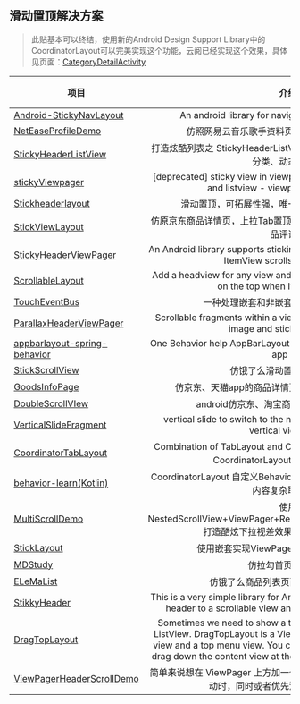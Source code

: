 ## 滑动置顶解决方案

> 此贴基本可以终结，使用新的Android Design Support Library中的 CoordinatorLayout可以完美实现这个功能，云阅已经实现这个效果，具体见页面：[CategoryDetailActivity](https://github.com/youlookwhat/CloudReader/blob/master/app/src/main/java/com/example/jingbin/cloudreader/ui/wan/child/CategoryDetailActivity.java)

| 项目 |介绍|预览|
| -------- |:--:|:--:|
| [Android-StickyNavLayout][1] | An android library for navigator that stick on the top | ![][101]|
| [NetEaseProfileDemo][2] | 仿照网易云音乐歌手资料页面滑动效果实现的Demo | ![][102]|
| [StickyHeaderListView][10] | 打造炫酷列表之 StickyHeaderListView：标题渐变、吸附悬浮、筛选分类、动态头部等 | ![][110]|
| [stickyViewpager][4] | [deprecated] sticky view in viewpager which includes scrollview and listview - viewpager with headers | ![][104]|
| [Stickheaderlayout][11] | 滑动置顶，可拓展性强，唯一的缺点是不可一次推上去 | ![][111]|
| [StickViewLayout][12] | 仿原京东商品详情页，上拉Tab置顶，可查看图文详情，参数详情，商品评论。 | ![][112]|
| [StickyHeaderViewPager][13] | An Android library supports sticking the navigator on the top when ItemView scrolls in Viewpager. | ![][113]|
| [ScrollableLayout][14] | Add a headview for any view and supports sticking the navigator on the top when ItemView scrolls. | ![][114]|
| [TouchEventBus][15] | 一种处理嵌套和非嵌套滑动冲突的解决方案 | ![][115]|
| [ParallaxHeaderViewPager][6] | Scrollable fragments within a viewpager that allows for parallax image and sticky bar effects | ![][106]|
| [appbarlayout-spring-behavior][7] | One Behavior help AppBarLayout to scroll spring and with fling fix app bar | ![][107]|
| [StickScrollView][9] | 仿饿了么滑动置顶双列表联动 | ![][109]|
| [GoodsInfoPage][3] | 仿京东、天猫app的商品详情页的布局架构, 以及功能实现 | ![][103]|
| [DoubleScrollVIew][8] | android仿京东、淘宝商品详情页上拉查看详情 | ![][108]|
| [VerticalSlideFragment][5] | vertical slide to switch to the next fragment page, looks like vertical viewpager | ![][105]|
| [CoordinatorTabLayout][16] | Combination of TabLayout and CoordinatorLayout./TabLayout和CoordinatorLayout相结合的折叠控件 | ![][116]|
| [behavior-learn(Kotlin)][17] | CoordinatorLayout 自定义Behavior 高仿美团商家详情界面 实现页面内容复杂联动效果 | ![][117]|
| [MultiScrollDemo][18] | 使用NestedScrollView+ViewPager+RecyclerView+SmartRefreshLayout打造酷炫下拉视差效果并解决各种滑动冲突 | ![][118]|
| [StickLayout][19] | 使用嵌套实现ViewPager和header的联动效果 | ![][119]|
| [MDStudy][20] | 仿拉勾首页交互效果 | ![][120]|
| [ELeMaList][21] | 仿饿了么商品列表页面（用Kotlin实现） | ![][121]|
| [StikkyHeader][22] | This is a very simple library for Android that allows you to stick an header to a scrollable view and easily apply animation to it | ![][122]|
| [DragTopLayout][23] | Sometimes we need to show a top view above a ViewPager or ListView. DragTopLayout is a ViewGroup that contains a content view and a top menu view. You can show the top menu view just drag down the content view at the right time, or drag it up to fold. | ![][123]|
| [ViewPagerHeaderScrollDemo][24] | 简单来说想在 ViewPager 上方加一个 Header，当 ViewPager 内部滚动时，同时或者优先滚动顶部的 Header | ![][124]|

<!--项目链接-->
[1]:https://github.com/sangmingming/Android-StickyNavLayout
[2]:https://blog.csdn.net/u011734444/article/details/51471182
[3]:https://github.com/hexianqiao3755/GoodsInfoPage
[4]:https://github.com/xmuSistone/stickyViewpager
[5]:https://github.com/xmuSistone/VerticalSlideFragment
[6]:https://github.com/boxme/ParallaxHeaderViewPager
[7]:https://github.com/ToDou/appbarlayout-spring-behavior
[8]:https://github.com/ysnows/DoubleScrollVIew
[9]:https://github.com/WelliJohn/StickScrollView
[10]:https://github.com/sfsheng0322/StickyHeaderListView
[11]:https://github.com/yang747046912/Stickheaderlayout
[12]:https://github.com/youlookwhat/StickViewLayout
[13]:https://github.com/w446108264/StickyHeaderViewPager
[14]:https://github.com/w446108264/ScrollableLayout
[15]:https://github.com/YvesCheung/TouchEventBus/blob/master/README_NESTEDSCROLL.md
[16]:https://github.com/hugeterry/CoordinatorTabLayout
[17]:https://github.com/iielse/behavior-learn
[18]:https://github.com/SiberiaDante/MultiScrollDemo
[19]:https://juejin.im/entry/5b1f2bb7f265da6e02460812
[20]:https://github.com/Goach/MDStudy
[21]:https://github.com/leiyun1993/ELeMaList
[22]:https://github.com/carlonzo/StikkyHeader
[23]:https://github.com/chenupt/DragTopLayout
[24]:https://github.com/ongakuer/ViewPagerHeaderScrollDemo

<!--图片链接 依次对应-->
[101]:https://github.com/sangmingming/Android-StickyNavLayout/blob/master/sc.gif?raw=true
[102]:https://img-blog.csdn.net/20160523110212030?watermark/2/text/aHR0cDovL2Jsb2cuY3Nkbi5uZXQv/font/5a6L5L2T/fontsize/400/fill/I0JBQkFCMA==/dissolve/70/gravity/SouthEast
[103]:https://github.com/hexianqiao3755/GoodsInfoPage/raw/master/art/demo.gif
[104]:https://github.com/xmuSistone/stickyViewpager/blob/master/gif01.gif?raw=true
[105]:https://github.com/xmuSistone/VerticalSlideFragment/blob/master/capture.gif?raw=true
[106]:https://upload-images.jianshu.io/upload_images/1354448-77ba8fe85699b899.gif?imageMogr2/auto-orient/strip
[107]:https://github.com/ToDou/appbarlayout-spring-behavior/blob/master/screenshot/appbar_spring_blur_tab.gif?raw=true
[108]:https://github.com/ysnows/DoubleScrollVIew/blob/master/a.gif?raw=true
[109]:https://github.com/WelliJohn/StickScrollView/raw/master/imgs/%E4%BB%BF%E9%A5%BF%E4%BA%86%E4%B9%88%E5%88%97%E8%A1%A8%E9%A1%B5.gif?raw=true
[110]:https://github.com/sfsheng0322/StickyHeaderListView/raw/master/resources/stickyheader.gif
[111]:https://raw.githubusercontent.com/yang747046912/Stickheaderlayout/master/image/pp.gif
[112]:https://github.com/youlookwhat/StickViewLayout/raw/master/sample.gif?raw=true
[113]:https://github.com/w446108264/StickyHeaderViewPager/raw/master/output/big.gif
[114]:https://github.com/w446108264/ScrollableLayout/raw/master/output/show.gif
[115]:https://raw.githubusercontent.com/YvesCheung/TouchEventBus/master/img/nestedScrollPreview.gif
[116]:https://github.com/hugeterry/CoordinatorTabLayout/raw/master/showUI/show1.gif
[117]:https://github.com/iielse/behavior-learn/raw/master/preview2.gif
[118]:https://github.com/SiberiaDante/MultiScrollDemo/raw/master/assets/GIF.gif
[119]:https://user-gold-cdn.xitu.io/2018/6/12/163f1c3ca4c4f60b?imageslim
[120]:https://camo.githubusercontent.com/674e4b9f11386b3214d68266cf539a29385978de/68747470733a2f2f75706c6f61642d696d616765732e6a69616e7368752e696f2f75706c6f61645f696d616765732f323134383231372d623734336530353539616431353934632e6769663f696d6167654d6f6772322f6175746f2d6f7269656e742f7374726970
[121]:https://github.com/leiyun1993/ELeMaList/raw/master/screenshot/3.gif
[122]:https://raw.githubusercontent.com/carlonzo/StikkyHeader/develop/readme/example1.gif
[123]:https://raw.githubusercontent.com/chenupt/DragTopLayout/master/imgs/dragtop_1.1.0.gif
[124]:https://raw.githubusercontent.com/ongakuer/ViewPagerHeaderScrollDemo/master/screenshot.gif
